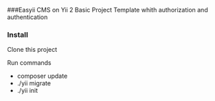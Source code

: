 ###Easyii CMS on Yii 2 Basic Project Template whith authorization and authentication

### Install

Clone this project

Run commands 
- composer update
- ./yii migrate
- ./yii init




